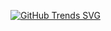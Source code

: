 [![GitHub Trends SVG](https://api.githubtrends.io/user/svg/nathan-franck/langs)](https://githubtrends.io)
